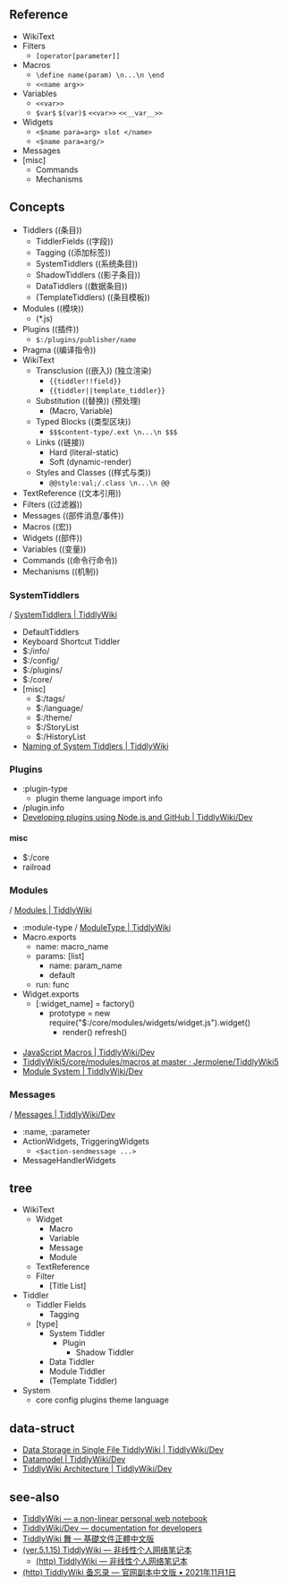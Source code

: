 ## Reference
- WikiText
- Filters
  - `[operator[parameter]]`  
- Macros
  - `\define name(param) \n...\n \end`
  - `<<name arg>>`
- Variables
  - `<<var>>`
  - `$var$` `$(var)$` `<<var>>` `<<__var__>>`
- Widgets
  - `<$name para=arg> slot </name>`
  - `<$name para=arg/>`
- Messages
- [misc]
  - Commands
  - Mechanisms
## Concepts
- Tiddlers ((条目))
  - TiddlerFields ((字段))
  - Tagging ((添加标签))
  - SystemTiddlers ((系统条目))
  - ShadowTiddlers ((影子条目))
  - DataTiddlers ((数据条目))
  - (TemplateTiddlers) ((条目模板))
- Modules ((模块))
  - (*.js)
- Plugins ((插件))
  - `$:/plugins/publisher/name`
- Pragma ((编译指令))
- WikiText
  - Transclusion ((嵌入)) (独立渲染)
    - `{{tiddler!!field}}`
    - `{{tiddler||template_tiddler}}`
  - Substitution ((替换)) (预处理)
    - (Macro, Variable)
  - Typed Blocks ((类型区块))
    - `$$$content-type/.ext \n...\n $$$`
  - Links ((链接))
    - Hard (literal-static)
    - Soft (dynamic-render)
  - Styles and Classes ((样式与类))
    - `@@style:val;/.class \n...\n @@`
- TextReference ((文本引用))
- Filters ((过滤器))
- Messages ((部件消息/事件))
- Macros ((宏))
- Widgets ((部件))
- Variables ((变量))
- Commands ((命令行命令))
- Mechanisms ((机制))
### SystemTiddlers
/ [SystemTiddlers | TiddlyWiki](<https://tiddlywiki.com/#SystemTiddlers>)

- DefaultTiddlers
- Keyboard Shortcut Tiddler
- $:/info/
- $:/config/
- $:/plugins/
- $:/core/
- [misc]
  - $:/tags/
  - $:/language/
  - $:/theme/
  - $:/StoryList 
  - $:/HistoryList
- [Naming of System Tiddlers | TiddlyWiki](<https://tiddlywiki.com/#Naming of System Tiddlers>)
### Plugins
- :plugin-type
  - plugin theme language import info
- /plugin.info
- [Developing plugins using Node.js and GitHub | TiddlyWiki/Dev](<https://tiddlywiki.com/dev/#Developing plugins using Node.js and GitHub>)
#### misc
- $:/core
- railroad
### Modules 
/ [Modules | TiddlyWiki](https://tiddlywiki.com/#Modules)

- :module-type / [ModuleType | TiddlyWiki](https://tiddlywiki.com/#ModuleType)
- Macro.exports
  - name: macro_name
  - params: [list]
    - name: param_name
    - default
  - run: func 
- Widget.exports
  - [:widget_name] = factory()
    - prototype = new require("$:/core/modules/widgets/widget.js").widget()
      - render() refresh()  
####
- [JavaScript Macros | TiddlyWiki/Dev](<https://tiddlywiki.com/dev/index.html#JavaScript Macros>)
- [TiddlyWiki5/core/modules/macros at master · Jermolene/TiddlyWiki5](https://github.com/Jermolene/TiddlyWiki5/tree/master/core/modules/macros)
- [Module System | TiddlyWiki/Dev](<https://tiddlywiki.com/dev/#Module System>)

### Messages
/ [Messages | TiddlyWiki/Dev](https://tiddlywiki.com/dev/#Messages)

- :name, :parameter
- ActionWidgets, TriggeringWidgets 
  - `<$action-sendmessage ...>`
- MessageHandlerWidgets

## tree
- WikiText
  - Widget
    - Macro
    - Variable
    - Message
    - Module
  - TextReference
  - Filter
    - [Title List]
- Tiddler
  - Tiddler Fields
    - Tagging
  - [type]
    - System Tiddler
      - Plugin
        - Shadow Tiddler
    - Data Tiddler
    - Module Tiddler
    - (Template Tiddler)
- System
  - core config plugins theme language
## data-struct
- [Data Storage in Single File TiddlyWiki | TiddlyWiki/Dev](<https://tiddlywiki.com/dev/#Data Storage in Single File TiddlyWiki>)
- [Datamodel | TiddlyWiki/Dev](<https://tiddlywiki.com/dev/#Datamodel>)
- [TiddlyWiki Architecture | TiddlyWiki/Dev](<https://tiddlywiki.com/dev/#TiddlyWiki Architecture>)

## see-also
- [TiddlyWiki — a non-linear personal web notebook](<https://tiddlywiki.com/>)
- [TiddlyWiki/Dev — documentation for developers](<https://tiddlywiki.com/dev/>)
- [TiddlyWiki 舞 — 基礎文件正體中文版](https://tw5-zh.tiddlyspot.com/)
- [(ver.5.1.15) TiddlyWiki — 非线性个人网络笔记本](https://oss.hintsnet.com/mirror/tiddlywiki.cn.html)
  - [(http) TiddlyWiki — 非线性个人网络笔记本](http://oss.hintsnet.com/mirror/tiddlywiki.cn.html)
- [(http) TiddlyWiki 备忘录 — 官网副本中文版 • 2021年11月1日](http://tiddlywiki.cn/)
